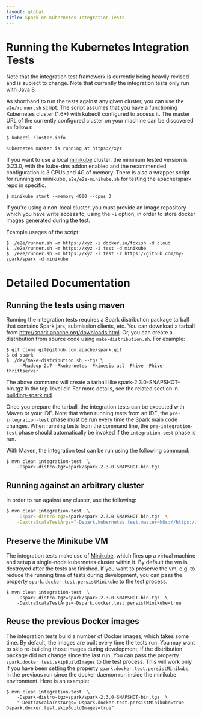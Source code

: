 ```yaml
---
layout: global
title: Spark on Kubernetes Integration Tests
---
```


# Running the Kubernetes Integration Tests

Note that the integration test framework is currently being heavily revised and
is subject to change. Note that currently the integration tests only run with Java 8.

As shorthand to run the tests against any given cluster, you can use the `e2e/runner.sh` script.
The script assumes that you have a functioning Kubernetes cluster (1.6+) with kubectl
configured to access it. The master URL of the currently configured cluster on your
machine can be discovered as follows:

```
$ kubectl cluster-info

Kubernetes master is running at https://xyz
```

If you want to use a local [minikube](https://github.com/kubernetes/minikube) cluster,
the minimum tested version is 0.23.0, with the kube-dns addon enabled
and the recommended configuration is 3 CPUs and 4G of memory. There is also a wrapper
script for running on minikube, `e2e/e2e-minikube.sh` for testing the apache/spark repo
in specific.

```
$ minikube start --memory 4000 --cpus 3
```

If you're using a non-local cluster, you must provide an image repository
which you have write access to, using the `-i` option, in order to store docker images
generated during the test.

Example usages of the script:

```
$ ./e2e/runner.sh -m https://xyz -i docker.io/foxish -d cloud
$ ./e2e/runner.sh -m https://xyz -i test -d minikube
$ ./e2e/runner.sh -m https://xyz -i test -r https://github.com/my-spark/spark -d minikube

```

# Detailed Documentation

## Running the tests using maven

Running the integration tests requires a Spark distribution package tarball that
contains Spark jars, submission clients, etc. You can download a tarball from
http://spark.apache.org/downloads.html. Or, you can create a distribution from
source code using `make-distribution.sh`. For example:

```
$ git clone git@github.com:apache/spark.git
$ cd spark
$ ./dev/make-distribution.sh --tgz \
     -Phadoop-2.7 -Pkubernetes -Pkinesis-asl -Phive -Phive-thriftserver
```

The above command will create a tarball like spark-2.3.0-SNAPSHOT-bin.tgz in the
top-level dir. For more details, see the related section in
[building-spark.md](https://github.com/apache/spark/blob/master/docs/building-spark.md#building-a-runnable-distribution)


Once you prepare the tarball, the integration tests can be executed with Maven or
your IDE. Note that when running tests from an IDE, the `pre-integration-test`
phase must be run every time the Spark main code changes.  When running tests
from the command line, the `pre-integration-test` phase should automatically be
invoked if the `integration-test` phase is run.

With Maven, the integration test can be run using the following command:

```
$ mvn clean integration-test  \
    -Dspark-distro-tgz=spark/spark-2.3.0-SNAPSHOT-bin.tgz
```

## Running against an arbitrary cluster

In order to run against any cluster, use the following:
```sh
$ mvn clean integration-test  \
    -Dspark-distro-tgz=spark/spark-2.3.0-SNAPSHOT-bin.tgz  \
    -DextraScalaTestArgs="-Dspark.kubernetes.test.master=k8s://https://<master> -Dspark.docker.test.driverImage=<driver-image> -Dspark.docker.test.executorImage=<executor-image>"
```

## Preserve the Minikube VM

The integration tests make use of
[Minikube](https://github.com/kubernetes/minikube), which fires up a virtual
machine and setup a single-node kubernetes cluster within it. By default the vm
is destroyed after the tests are finished.  If you want to preserve the vm, e.g.
to reduce the running time of tests during development, you can pass the
property `spark.docker.test.persistMinikube` to the test process:

```
$ mvn clean integration-test  \
    -Dspark-distro-tgz=spark/spark-2.3.0-SNAPSHOT-bin.tgz  \
    -DextraScalaTestArgs=-Dspark.docker.test.persistMinikube=true
```

## Reuse the previous Docker images

The integration tests build a number of Docker images, which takes some time.
By default, the images are built every time the tests run.  You may want to skip
re-building those images during development, if the distribution package did not
change since the last run. You can pass the property
`spark.docker.test.skipBuildImages` to the test process. This will work only if
you have been setting the property `spark.docker.test.persistMinikube`, in the
previous run since the docker daemon run inside the minikube environment.  Here
is an example:

```
$ mvn clean integration-test  \
    -Dspark-distro-tgz=spark/spark-2.3.0-SNAPSHOT-bin.tgz  \
    "-DextraScalaTestArgs=-Dspark.docker.test.persistMinikube=true -Dspark.docker.test.skipBuildImages=true"
```
